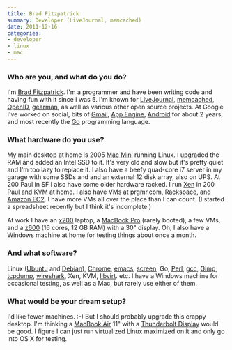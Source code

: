```yaml
---
title: Brad Fitzpatrick
summary: Developer (LiveJournal, memcached)
date: 2011-12-16
categories:
- developer
- linux
- mac
---
```


### Who are you, and what do you do?

I'm [Brad Fitzpatrick](http://bradfitz.com/ "Brad's website"). I'm a programmer and have been writing code and having fun with it since I was 5. I'm known for [LiveJournal][], [memcached][], [OpenID][], [gearman][], as well as various other open source projects. At Google I've worked on social, bits of [Gmail][], [App Engine][app-engine], [Android][] for about 2 years, and most recently the [Go][] programming language.

### What hardware do you use?

My main desktop at home is 2005 [Mac Mini][mac-mini] running Linux. I upgraded the RAM and added an Intel SSD to it. It's very old and slow but it's pretty quiet and I'm too lazy to replace it. I also have a beefy quad-core i7 server in my garage with some SSDs and and an external 12 disk array, also on UPS. At 200 Paul in SF I also have some older hardware racked. I run [Xen][] in 200 Paul and [KVM][] at home. I also have VMs at prgmr.com, Rackspace, and [Amazon EC2][ec2]. I have more VMs all over the place than I can count. (I started a spreadsheet recently but I think it's incomplete.)

At work I have an [x200][thinkpad-x200] laptop, a [MacBook Pro][macbook-pro] (rarely booted), a few VMs, and a [z600][] (16 cores, 12 GB RAM) with a 30" display. Oh, I also have a Windows machine at home for testing things about once a month.

### And what software?

Linux ([Ubuntu][] and [Debian][]), [Chrome][], [emacs][], [screen][], Go, [Perl][], [gcc][], [Gimp][], [tcpdump][], [wireshark][], Xen, KVM, [libvirt][]. etc. I have a Windows machine for occasional testing, as well as a Mac, but rarely use either of them.

### What would be your dream setup?

I'd like fewer machines. :-) But I should probably upgrade this crappy desktop. I'm thinking a [MacBook Air][macbook-air] 11" with a [Thunderbolt Display][thunderbolt-display] would be good. I figure I can just run virtualized Linux maximized on it and only go into OS X for testing.

[android]: https://developers.google.com/android/?csw=1 "A mobile phone platform."
[app-engine]: https://cloud.google.com/appengine/?csw=1 "Hosting for web applications."
[chrome]: https://www.google.com/intl/en/chrome/browser/ "A WebKit-based browser, where each tab runs in its own thread."
[debian]: https://www.debian.org/ "A Linux distribution."
[ec2]: https://aws.amazon.com/ec2/ "A web service for virtualised processing."
[emacs]: http://www.gnu.org/software/emacs/ "A free open-source text editor."
[gcc]: http://gcc.gnu.org/ "Code compiler frontends."
[gearman]: http://gearman.org/ "Powerful software for sending tasks across to multiple computers at once."
[gimp]: https://www.gimp.org/ "An open-source image editor."
[gmail]: https://mail.google.com/mail/ "Web-based email."
[go]: https://golang.org/ "A compiled programming language."
[kvm]: http://www.linux-kvm.org/page/Main_Page "Virtualisation software for Linux operating systems."
[libvirt]: https://libvirt.org/ "A library for interacting with various OS' virtualisation capabilities."
[livejournal]: https://www.livejournal.com/ "A journal and community site."
[mac-mini]: https://www.apple.com/mac-mini/ "A small desktop computer."
[macbook-air]: https://www.apple.com/macbook-air/ "A very thin laptop."
[macbook-pro]: https://www.apple.com/macbook-pro/ "A laptop."
[memcached]: http://memcached.org/ "A memory object caching system."
[openid]: https://openid.net/ "A system for logging into one site using existing credentials elsewhere."
[perl]: https://www.perl.org/ "An interpreted scripting language."
[screen]: http://www.gnu.org/software/screen/ "Think of it as tabs for your *nix terminal."
[tcpdump]: http://www.tcpdump.org/ "A command-line tool for analysing packets."
[thinkpad-x200]: http://shop.lenovo.com/us/notebooks/thinkpad/x-series/x200 "A 12.1 inch PC laptop."
[thunderbolt-display]: https://www.apple.com/displays/ "A Thunderbolt-powered monitor."
[ubuntu]: https://www.ubuntu.com/ "A Unix distribution."
[wireshark]: https://www.wireshark.org/ "A network protocol analyser."
[xen]: https://www.xenproject.org/ "Virtualisation software."
[z600]: https://www.amazon.com/HP-Z600-Workstation-Quad-2-13GHz/dp/B003H0KZ6E "A powerful PC workstation."

